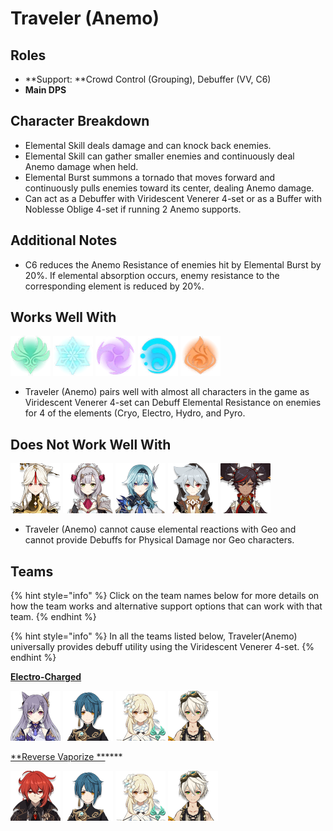 # Traveler (Anemo)

## Roles

* \*\*Support: \*\*Crowd Control (Grouping), Debuffer (VV, C6)
* **Main DPS**

## Character Breakdown

* Elemental Skill deals damage and can knock back enemies.
* Elemental Skill can gather smaller enemies and continuously deal Anemo damage when held.
* Elemental Burst summons a tornado that moves forward and continuously pulls enemies toward its center, dealing Anemo damage.
* Can act as a Debuffer with Viridescent Venerer 4-set or as a Buffer with Noblesse Oblige 4-set if running 2 Anemo supports.

## Additional Notes

* C6 reduces the Anemo Resistance of enemies hit by Elemental Burst by 20%. If elemental absorption occurs, enemy resistance to the corresponding element is reduced by 20%.

## Works Well With

![](../../.gitbook/assets/Element_Anemo.webp) ![](../../.gitbook/assets/Element_Cryo.webp) ![](../../.gitbook/assets/Element_Electro.webp) ![](../../.gitbook/assets/Element_Hydro.webp) ![](../../.gitbook/assets/Element_Pyro.webp)

* Traveler (Anemo) pairs well with almost all characters in the game as Viridescent Venerer 4-set can Debuff Elemental Resistance on enemies for 4 of the elements (Cryo, Electro, Hydro, and Pyro.

## Does Not Work Well With

![](../../.gitbook/assets/UI_AvatarIcon_Ningguang.png) ![](../../.gitbook/assets/UI_AvatarIcon_Noelle.png) ![](../../.gitbook/assets/UI_AvatarIcon_Eula.png) ![](../../.gitbook/assets/UI_AvatarIcon_Razor.png) ![](../../.gitbook/assets/UI_AvatarIcon_Xinyan.png)

* Traveler (Anemo) cannot cause elemental reactions with Geo and cannot provide Debuffs for Physical Damage nor Geo characters.

## Teams

{% hint style="info" %}
Click on the team names below for more details on how the team works and alternative support options that can work with that team.
{% endhint %}

{% hint style="info" %}
In all the teams listed below, Traveler(Anemo) universally provides debuff utility using the Viridescent Venerer 4-set.
{% endhint %}

[**Electro-Charged**](../../teams/electro-charged.md)

![](../../.gitbook/assets/UI_AvatarIcon_Keqing.png) ![](../../.gitbook/assets/UI_AvatarIcon_Xingqiu.png) ![](../../.gitbook/assets/ui_avataricon_lumine_anemo.png) ![](../../.gitbook/assets/UI_AvatarIcon_Bennett.png)

[\*\*Reverse Vaporize \*\*](../../teams/reverse-vaporize.md)\*\*\*\*

![](../../.gitbook/assets/UI_AvatarIcon_Diluc.png) ![](../../.gitbook/assets/UI_AvatarIcon_Xingqiu.png) ![](../../.gitbook/assets/ui_avataricon_lumine_anemo.png) ![](../../.gitbook/assets/UI_AvatarIcon_Bennett.png)
